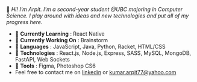 👋 _Hi! I’m Arpit. I'm a second-year student @UBC majoring in Computer Science. I play around with ideas and new technologies and put all of my progress here._

* 🌱 __Currently Learning__ : React Native
* 🔭 __Currently Working On__ : Brainstorm
* 🚀 __Languages__ : JavaScript, Java, Python, Racket, HTML/CSS
* 💾 __Technologies__ : React.js, Node.js, Express, SASS, MySQL, MongoDB, FastAPI, Web Sockets
* 🔨 __Tools__ : Figma, Photoshop CS6
* Feel free to contact me on [linkedin](https://www.linkedin.com/in/krarpit/ "Linkedin") or [kumar.arpit77@yahoo.com](mailto:kumar.arpit77@yahoo.com)
